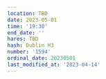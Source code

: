 ```yaml
---
location: TBD
date: 2023-05-01
time: '19:30'
end_date: ''
hares: TBD
hash: Dublin H3
number: '1594'
ordinal_date: 20230501
last_modified_at: '2023-04-14'
---
```



